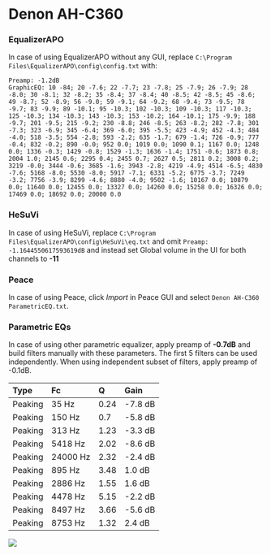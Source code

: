# Denon AH-C360

### EqualizerAPO
In case of using EqualizerAPO without any GUI, replace `C:\Program Files\EqualizerAPO\config\config.txt`
with:
```
Preamp: -1.2dB
GraphicEQ: 10 -84; 20 -7.6; 22 -7.7; 23 -7.8; 25 -7.9; 26 -7.9; 28 -8.0; 30 -8.1; 32 -8.2; 35 -8.4; 37 -8.4; 40 -8.5; 42 -8.5; 45 -8.6; 49 -8.7; 52 -8.9; 56 -9.0; 59 -9.1; 64 -9.2; 68 -9.4; 73 -9.5; 78 -9.7; 83 -9.9; 89 -10.1; 95 -10.3; 102 -10.3; 109 -10.3; 117 -10.3; 125 -10.3; 134 -10.3; 143 -10.3; 153 -10.2; 164 -10.1; 175 -9.9; 188 -9.7; 201 -9.5; 215 -9.2; 230 -8.8; 246 -8.5; 263 -8.2; 282 -7.8; 301 -7.3; 323 -6.9; 345 -6.4; 369 -6.0; 395 -5.5; 423 -4.9; 452 -4.3; 484 -4.0; 518 -3.5; 554 -2.8; 593 -2.2; 635 -1.7; 679 -1.4; 726 -0.9; 777 -0.4; 832 -0.2; 890 -0.0; 952 0.0; 1019 0.0; 1090 0.1; 1167 0.0; 1248 0.0; 1336 -0.3; 1429 -0.8; 1529 -1.3; 1636 -1.4; 1751 -0.6; 1873 0.8; 2004 1.0; 2145 0.6; 2295 0.4; 2455 0.7; 2627 0.5; 2811 0.2; 3008 0.2; 3219 -0.0; 3444 -0.6; 3685 -1.6; 3943 -2.8; 4219 -4.9; 4514 -6.5; 4830 -7.6; 5168 -8.0; 5530 -8.0; 5917 -7.1; 6331 -5.2; 6775 -3.7; 7249 -3.2; 7756 -3.9; 8299 -4.6; 8880 -4.0; 9502 -1.6; 10167 0.0; 10879 0.0; 11640 0.0; 12455 0.0; 13327 0.0; 14260 0.0; 15258 0.0; 16326 0.0; 17469 0.0; 18692 0.0; 20000 0.0
```

### HeSuVi
In case of using HeSuVi, replace `C:\Program Files\EqualizerAPO\config\HeSuVi\eq.txt` and omit `Preamp:
-1.1644550617593619dB` and instead set Global volume in the UI for both channels to **-11**

### Peace
In case of using Peace, click *Import* in Peace GUI and select `Denon AH-C360 ParametricEQ.txt`.

### Parametric EQs
In case of using other parametric equalizer, apply preamp of **-0.7dB** and build filters manually
with these parameters. The first 5 filters can be used independently.
When using independent subset of filters, apply preamp of -0.1dB.

| Type    | Fc       |    Q | Gain    |
|:--------|:---------|:-----|:--------|
| Peaking | 35 Hz    | 0.24 | -7.8 dB |
| Peaking | 150 Hz   | 0.7  | -5.8 dB |
| Peaking | 313 Hz   | 1.23 | -3.3 dB |
| Peaking | 5418 Hz  | 2.02 | -8.6 dB |
| Peaking | 24000 Hz | 2.32 | -2.4 dB |
| Peaking | 895 Hz   | 3.48 | 1.0 dB  |
| Peaking | 2886 Hz  | 1.55 | 1.6 dB  |
| Peaking | 4478 Hz  | 5.15 | -2.2 dB |
| Peaking | 8497 Hz  | 3.66 | -5.6 dB |
| Peaking | 8753 Hz  | 1.32 | 2.4 dB  |

![](https://raw.githubusercontent.com/jaakkopasanen/AutoEq/master/results/innerfidelity/sbaf-serious/Denon%20AH-C360/Denon%20AH-C360.png)